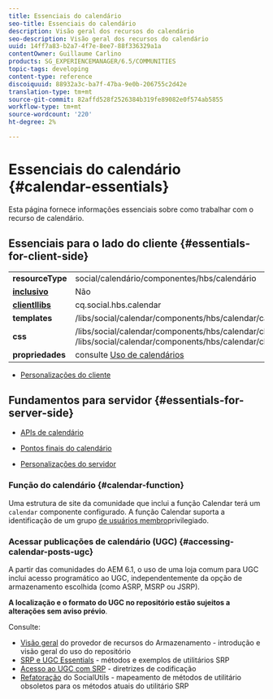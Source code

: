 ```yaml
---
title: Essenciais do calendário
seo-title: Essenciais do calendário
description: Visão geral dos recursos do calendário
seo-description: Visão geral dos recursos do calendário
uuid: 14ff7a83-b2a7-4f7e-8ee7-88f336329a1a
contentOwner: Guillaume Carlino
products: SG_EXPERIENCEMANAGER/6.5/COMMUNITIES
topic-tags: developing
content-type: reference
discoiquuid: 88932a3c-ba7f-47ba-9e0b-206755c2d42e
translation-type: tm+mt
source-git-commit: 82affd528f2526384b319fe89082e0f574ab5855
workflow-type: tm+mt
source-wordcount: '220'
ht-degree: 2%

---
```



# Essenciais do calendário {#calendar-essentials}

Esta página fornece informações essenciais sobre como trabalhar com o recurso de calendário.

## Essenciais para o lado do cliente {#essentials-for-client-side}

<table>
 <tbody>
  <tr>
   <td> <strong>resourceType</strong></td>
   <td>social/calendário/componentes/hbs/calendário</td>
  </tr>
  <tr>
   <td> <a href="scf.md#add-or-include-a-communities-component"><strong>inclusivo</strong></a></td>
   <td>Não</td>
  </tr>
  <tr>
   <td> <a href="client-customize.md#clientlibs-for-scf"><strong>clientllibs</strong></a></td>
   <td>cq.social.hbs.calendar</td>
  </tr>
  <tr>
   <td> <strong>templates</strong></td>
   <td>/libs/social/calendar/components/hbs/calendar/calendar.hbs</td>
   <td> </td>
  </tr>
  <tr>
   <td> <strong>css</strong></td>
   <td>/libs/social/calendar/components/hbs/calendar/clientlibs/css/calendar.css<br /> /libs/social/calendar/components/hbs/calendar/clientlibs/css/jqueryui.css</td>
  </tr>
  <tr>
   <td><strong> propriedades</strong></td>
   <td>consulte <a href="calendar.md">Uso de calendários</a></td>
  </tr>
 </tbody>
</table>

* [Personalizações do cliente](client-customize.md)

## Fundamentos para servidor {#essentials-for-server-side}

* [APIs de calendário](https://helpx.adobe.com/experience-manager/6-5/sites/developing/using/reference-materials/javadoc/com/adobe/cq/social/calendar/client/api/package-summary.html)

* [Pontos finais do calendário](https://helpx.adobe.com/experience-manager/6-5/sites/developing/using/reference-materials/javadoc/com/adobe/cq/social/calendar/client/endpoints/package-summary.html)

* [Personalizações do servidor](server-customize.md)

### Função do calendário {#calendar-function}

Uma estrutura de site da comunidade que inclui a função [](functions.md#calendar-function) Calendar terá um `calendar` componente configurado. A função Calendar suporta a identificação de um grupo [de usuários membro](users.md#privileged-members-group)privilegiado.

### Acessar publicações de calendário (UGC) {#accessing-calendar-posts-ugc}

A partir das comunidades do AEM 6.1, o uso de uma loja [](working-with-srp.md) comum para UGC inclui acesso programático ao UGC, independentemente da opção de armazenamento escolhida (como ASRP, MSRP ou JSRP).

**A localização e o formato do UGC no repositório estão sujeitos a alterações sem aviso prévio**.

Consulte:

* [Visão geral](srp.md) do provedor de recursos do Armazenamento - introdução e visão geral do uso do repositório
* [SRP e UGC Essentials](srp-and-ugc.md) - métodos e exemplos de utilitários SRP
* [Acesso ao UGC com SRP](accessing-ugc-with-srp.md) - diretrizes de codificação
* [Refatoração](socialutils.md) do SocialUtils - mapeamento de métodos de utilitário obsoletos para os métodos atuais do utilitário SRP

